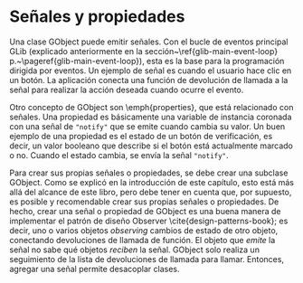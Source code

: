 # Señales y propiedades

Una clase GObject puede emitir señales. Con el bucle de eventos principal GLib (explicado anteriormente en la sección~\ref{glib-main-event-loop} p.~\pageref{glib-main-event-loop}), esta es la base para la programación dirigida por eventos. Un ejemplo de señal es cuando el usuario hace clic en un botón. La aplicación conecta una función de devolución de llamada a la señal para realizar la acción deseada cuando ocurre el evento.

Otro concepto de GObject son \emph{properties}, que está relacionado con señales. Una propiedad es básicamente una variable de instancia coronada con una señal de `"notify"` que se emite cuando cambia su valor. Un buen ejemplo de una propiedad es el estado de un botón de verificación, es decir, un valor booleano que describe si el botón está actualmente marcado o no. Cuando el estado cambia, se envía la señal `"notify"`.

Para crear sus propias señales o propiedades, se debe crear una subclase GObject. Como se explicó en la introducción de este capítulo, esto está más allá del alcance de este libro, pero debe tener en cuenta que, por supuesto, es posible y recomendable crear sus propias señales o propiedades. De hecho, crear una señal o propiedad de GObject es una buena manera de implementar el patrón de diseño Observer \cite{design-patterns-book}; es decir, uno o varios objetos *observing* cambios de estado de otro objeto, conectando devoluciones de llamada de función. El objeto que *emite* la señal no sabe qué objetos *reciben* la señal. GObject solo realiza un seguimiento de la lista de devoluciones de llamada para llamar. Entonces, agregar una señal permite desacoplar clases.
